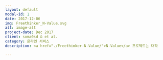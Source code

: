 ```yaml
---
layout: default
modal-id: 1
date: 2017-12-06
img: Freethinker_N-Value.svg
alt: image-alt
project-date: Dec 2017
client: soma0sd & et al.
category: 온라인 서비스
description: <a href="./Freethinker-N-Value/">N-Value</a> 프로젝트는 대학 연합 동아리 Freethinkers의 소그룹 프로젝트로 자유사상의 가치관을 고민하는 과정에서 나온 결과물입니다.

---
```

